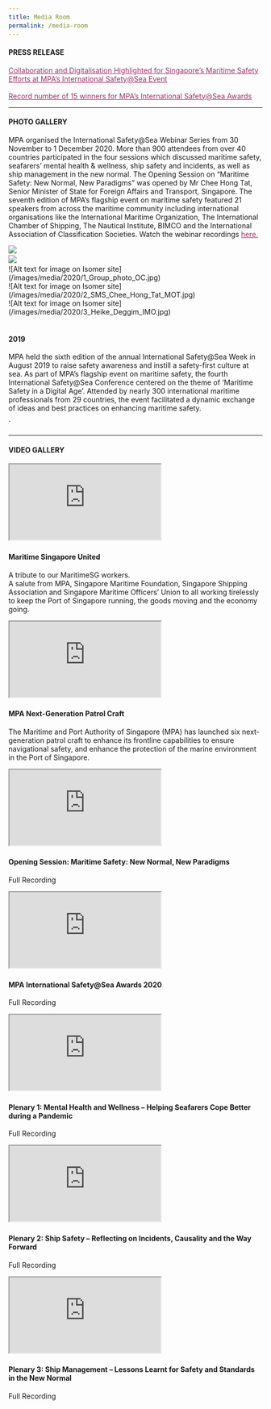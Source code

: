 ```yaml
---
title: Media Room
permalink: /media-room
---
```

<div class="row mx-0">
  <div class="col is-12 mx-auto text-center">
    <h4 class="mb-4 text-dark">PRESS RELEASE</h4>
    <p class="mt-4">
      <span style="text-decoration: underline;">
        <span style="color: #5c1d5e;">
          <a href="https://www.mpa.gov.sg/web/portal/home/media-centre/news-releases/detail/5a184c6e-4fd5-41c7-ad9a-c87b0716b6eb" style="color: #993366; text-decoration: underline;">Collaboration and Digitalisation Highlighted for Singapore’s Maritime Safety Efforts at MPA’s International Safety@Sea Event</a>
        </span>
      </span>
      <br>
      <br>
      <span style="text-decoration: underline;">
        <span style="color: #5c1d5e;">
          <a href="https://www.mpa.gov.sg/web/portal/home/media-centre/news-releases/detail/d146f655-cb88-4daf-aeaa-7c85b3da5a21" style="color: #993366; text-decoration: underline;">Record number of 15 winners for MPA’s International Safety@Sea Awards</a>
        </span>
      </span>
    </p>
    <hr class="my-5">
    <h4 class="mb-4 text-dark">PHOTO GALLERY</h4>
    <p class="mt-4">MPA organised the International Safety@Sea Webinar Series from 30 November to 1 December 2020. More than 900 attendees from over 40 countries participated in the four sessions which discussed maritime safety, seafarers’ mental health &amp; wellness, ship safety and incidents, as well as ship management in the new normal. The Opening Session on “Maritime Safety: New Normal, New Paradigms” was opened by Mr Chee Hong Tat, Senior Minister of State for Foreign Affairs and Transport, Singapore. The seventh edition of MPA’s flagship event on maritime safety featured 21 speakers from across the maritime community including international organisations like the International Maritime Organization, The International Chamber of Shipping, The Nautical Institute, BIMCO and the International Association of Classification Societies. Watch the webinar recordings <a href="https://www.safetyatseaweek.com/events/programs.html" style="color: #993366; text-decoration: underline;">here.</a>
    </p>
    <div class="row px-3">
      <div class="col is-6 mb-4">
        <img src="https://i.levelupp.com/safetyatseaweek/Photo01.jpg" loading="lazy">
      </div>
      <div class="col is-6 mb-4">
        <img src="https://i.levelupp.com/safetyatseaweek/Photo02.jpg" loading="lazy">
      </div>
    </div>
    <div class="row gallery-row gallery3 mx-0">
      <div class="col is-4 mb-4">
				![Alt text for image on Isomer site](/images/media/2020/1_Group_photo_OC.jpg)
      </div>
      <div class="col is-4 mb-4">
        ![Alt text for image on Isomer site](/images/media/2020/2_SMS_Chee_Hong_Tat_MOT.jpg)
      </div>
      <div class="col is-4 mb-4">
       ![Alt text for image on Isomer site](/images/media/2020/3_Heike_Deggim_IMO.jpg)
      </div>
      <div class="col is-4 mb-4">
        <a href="https://i.levelupp.com/safetyatseaweek/4_DSC03418_resized.jpg" data-lightbox="gallery2020">
          <div class="media-height" style="background-image: url('https://i.levelupp.com/safetyatseaweek/4_DSC03418_resized.jpg');background-position: center; background-repeat: no-repeat; background-size: cover; "></div>
        </a>
      </div>
      <div class="col is-4 mb-4">
        <a href="https://i.levelupp.com/safetyatseaweek/5_7911_resized.jpg" data-lightbox="gallery2020">
          <div class="media-height" style="background-image: url('https://i.levelupp.com/safetyatseaweek/5_7911_resized.jpg');background-position: center; background-repeat: no-repeat; background-size: cover; "></div>
        </a>
      </div>
      <div class="col is-4 mb-4">
        <a href="https://i.levelupp.com/safetyatseaweek/6_3434_resized.jpg" data-lightbox="gallery2020">
          <div class="media-height" style="background-image: url('https://i.levelupp.com/safetyatseaweek/6_3434_resized.jpg');background-position: center; background-repeat: no-repeat; background-size: cover; "></div>
        </a>
      </div>
      <div class="col is-4 mb-4">
        <a href="https://i.levelupp.com/safetyatseaweek/7_Dr_Cao_Desheng_CHINA_MSA.jpg" data-lightbox="gallery2020">
          <div class="media-height" style="background-image: url('https://i.levelupp.com/safetyatseaweek/7_Dr_Cao_Desheng_CHINA_MSA.jpg');background-position: center; background-repeat: no-repeat; background-size: cover; "></div>
        </a>
      </div>
      <div class="col is-4 mb-4">
        <a href="https://i.levelupp.com/safetyatseaweek/8_Esben_Poulsson_ICS.jpg" data-lightbox="gallery2020">
          <div class="media-height" style="background-image: url('https://i.levelupp.com/safetyatseaweek/8_Esben_Poulsson_ICS.jpg');background-position: center; background-repeat: no-repeat; background-size: cover; "></div>
        </a>
      </div>
      <div class="col is-4 mb-4">
        <a href="https://i.levelupp.com/safetyatseaweek/9_OpeningSessionPanellists.jpg" data-lightbox="gallery2020">
          <div class="media-height" style="background-image: url('https://i.levelupp.com/safetyatseaweek/9_OpeningSessionPanellists.jpg');background-position: center; background-repeat: no-repeat; background-size: cover; "></div>
        </a>
      </div>
      <div class="col is-4 mb-4">
        <a href="https://i.levelupp.com/safetyatseaweek/10_07959_resized.jpg" data-lightbox="gallery2020">
          <div class="media-height" style="background-image: url('https://i.levelupp.com/safetyatseaweek/10_07959_resized.jpg');background-position: center; background-repeat: no-repeat; background-size: cover; "></div>
        </a>
      </div>
      <div class="col is-4 mb-4">
        <a href="https://i.levelupp.com/safetyatseaweek/11_03285_resized.jpg" data-lightbox="gallery2020">
          <div class="media-height" style="background-image: url('https://i.levelupp.com/safetyatseaweek/11_03285_resized.jpg');background-position: center; background-repeat: no-repeat; background-size: cover; "></div>
        </a>
      </div>
      <div class="col is-4 mb-4">
        <a href="https://i.levelupp.com/safetyatseaweek/12_Jillian_Carson-Jackson_NI.jpg" data-lightbox="gallery2020">
          <div class="media-height" style="background-image: url('https://i.levelupp.com/safetyatseaweek/12_Jillian_Carson-Jackson_NI.jpg');background-position: center; background-repeat: no-repeat; background-size: cover; "></div>
        </a>
      </div>
      <div class="col is-4 mb-4">
        <a href="https://i.levelupp.com/safetyatseaweek/13_3126_resized.jpg" data-lightbox="gallery2020">
          <div class="media-height" style="background-image: url('https://i.levelupp.com/safetyatseaweek/13_3126_resized.jpg');background-position: center; background-repeat: no-repeat; background-size: cover; "></div>
        </a>
      </div>
      <div class="col is-4 mb-4">
        <a href="https://i.levelupp.com/safetyatseaweek/14_3134_resized.jpg" data-lightbox="gallery2020">
          <div class="media-height" style="background-image: url('https://i.levelupp.com/safetyatseaweek/14_3134_resized.jpg');background-position: center; background-repeat: no-repeat; background-size: cover; "></div>
        </a>
      </div>
      <div class="col is-4 mb-4">
        <a href="https://i.levelupp.com/safetyatseaweek/15_3137_resized.jpg" data-lightbox="gallery2020">
          <div class="media-height" style="background-image: url('https://i.levelupp.com/safetyatseaweek/15_3137_resized.jpg');background-position: center; background-repeat: no-repeat; background-size: cover; "></div>
        </a>
      </div>
      <div class="col is-4 mb-4">
        <a href="https://i.levelupp.com/safetyatseaweek/16_03500_resized.jpg" data-lightbox="gallery2020">
          <div class="media-height" style="background-image: url('https://i.levelupp.com/safetyatseaweek/16_03500_resized.jpg');background-position: center; background-repeat: no-repeat; background-size: cover; "></div>
        </a>
      </div>
      <div class="col is-4 mb-4">
        <a href="https://i.levelupp.com/safetyatseaweek/17_3177_resized.jpg" data-lightbox="gallery2020">
          <div class="media-height" style="background-image: url('https://i.levelupp.com/safetyatseaweek/17_3177_resized.jpg');background-position: center; background-repeat: no-repeat; background-size: cover; "></div>
        </a>
      </div>
      <div class="col is-4 mb-4">
        <a href="https://i.levelupp.com/safetyatseaweek/18_3228_resized.jpg" data-lightbox="gallery2020">
          <div class="media-height" style="background-image: url('https://i.levelupp.com/safetyatseaweek/18_3228_resized.jpg');background-position: center; background-repeat: no-repeat; background-size: cover; "></div>
        </a>
      </div>
      <div class="col is-4 mb-4">
        <a href="https://i.levelupp.com/safetyatseaweek/19_3123_resized.jpg" data-lightbox="gallery2020">
          <div class="media-height" style="background-image: url('https://i.levelupp.com/safetyatseaweek/19_3123_resized.jpg');background-position: center; background-repeat: no-repeat; background-size: cover; "></div>
        </a>
      </div>
      <div class="col is-4 mb-4">
        <a href="https://i.levelupp.com/safetyatseaweek/20_3154_resized.jpg" data-lightbox="gallery2020">
          <div class="media-height" style="background-image: url('https://i.levelupp.com/safetyatseaweek/20_3154_resized.jpg');background-position: center; background-repeat: no-repeat; background-size: cover; "></div>
        </a>
      </div>
      <div class="col is-4 mb-4">
        <a href="https://i.levelupp.com/safetyatseaweek/21_3257_resized.jpg" data-lightbox="gallery2020">
          <div class="media-height" style="background-image: url('https://i.levelupp.com/safetyatseaweek/21_3257_resized.jpg');background-position: center; background-repeat: no-repeat; background-size: cover; "></div>
        </a>
      </div>
      <div class="col is-4 mb-4">
        <a href="https://i.levelupp.com/safetyatseaweek/22_3311_resized.jpg" data-lightbox="gallery2020">
          <div class="media-height" style="background-image: url('https://i.levelupp.com/safetyatseaweek/22_3311_resized.jpg');background-position: center; background-repeat: no-repeat; background-size: cover; "></div>
        </a>
      </div>
      <div class="col is-4 mb-4">
        <a href="https://i.levelupp.com/safetyatseaweek/23_Jakob_Larsen_BIMCO.jpg" data-lightbox="gallery2020">
          <div class="media-height" style="background-image: url('https://i.levelupp.com/safetyatseaweek/23_Jakob_Larsen_BIMCO.jpg');background-position: center; background-repeat: no-repeat; background-size: cover; "></div>
        </a>
      </div>
      <div class="col is-4 mb-4">
        <a href="https://i.levelupp.com/safetyatseaweek/24_2380_resized.jpg" data-lightbox="gallery2020">
          <div class="media-height" style="background-image: url('https://i.levelupp.com/safetyatseaweek/24_2380_resized.jpg');background-position: center; background-repeat: no-repeat; background-size: cover; "></div>
        </a>
      </div>
      <div class="col is-4 mb-4">
        <a href="https://i.levelupp.com/safetyatseaweek/25_2330_resized.jpg" data-lightbox="gallery2020">
          <div class="media-height" style="background-image: url('https://i.levelupp.com/safetyatseaweek/25_2330_resized.jpg');background-position: center; background-repeat: no-repeat; background-size: cover; "></div>
        </a>
      </div>
      <div class="col is-4 mb-4">
        <a href="https://i.levelupp.com/safetyatseaweek/26_2366_resized.jpg" data-lightbox="gallery2020">
          <div class="media-height" style="background-image: url('https://i.levelupp.com/safetyatseaweek/26_2366_resized.jpg');background-position: center; background-repeat: no-repeat; background-size: cover; "></div>
        </a>
      </div>
      <div class="col is-4 mb-4">
        <a href="https://i.levelupp.com/safetyatseaweek/27_2415_resized.jpg" data-lightbox="gallery2020">
          <div class="media-height" style="background-image: url('https://i.levelupp.com/safetyatseaweek/27_2415_resized.jpg');background-position: center; background-repeat: no-repeat; background-size: cover; "></div>
        </a>
      </div>
      <div class="col is-4 mb-4">
        <a href="https://i.levelupp.com/safetyatseaweek/28_2292_resized.jpg" data-lightbox="gallery2020">
          <div class="media-height" style="background-image: url('https://i.levelupp.com/safetyatseaweek/28_2292_resized.jpg');background-position: center; background-repeat: no-repeat; background-size: cover; "></div>
        </a>
      </div>
      <div class="col is-4 mb-4">
        <a href="https://i.levelupp.com/safetyatseaweek/29_2261_resized.jpg" data-lightbox="gallery2020">
          <div class="media-height" style="background-image: url('https://i.levelupp.com/safetyatseaweek/29_2261_resized.jpg');background-position: center; background-repeat: no-repeat; background-size: cover; "></div>
        </a>
      </div>
      <div class="col is-4 mb-4">
        <a href="https://i.levelupp.com/safetyatseaweek/30_Koichi_Fujiwara_IACS.jpg" data-lightbox="gallery2020">
          <div class="media-height" style="background-image: url('https://i.levelupp.com/safetyatseaweek/30_Koichi_Fujiwara_IACS.jpg');background-position: center; background-repeat: no-repeat; background-size: cover; "></div>
        </a>
      </div>
      <div class="col is-4 mb-4">
        <a href="https://i.levelupp.com/safetyatseaweek/31_2670_resized.jpg" data-lightbox="gallery2020">
          <div class="media-height" style="background-image: url('https://i.levelupp.com/safetyatseaweek/31_2670_resized.jpg');background-position: center; background-repeat: no-repeat; background-size: cover; "></div>
        </a>
      </div>
      <div class="col is-4 mb-4">
        <a href="https://i.levelupp.com/safetyatseaweek/32_2546_resized.jpg" data-lightbox="gallery2020">
          <div class="media-height" style="background-image: url('https://i.levelupp.com/safetyatseaweek/32_2546_resized.jpg');background-position: center; background-repeat: no-repeat; background-size: cover; "></div>
        </a>
      </div>
      <div class="col is-4 mb-4">
        <a href="https://i.levelupp.com/safetyatseaweek/33_2583_resized.jpg" data-lightbox="gallery2020">
          <div class="media-height" style="background-image: url('https://i.levelupp.com/safetyatseaweek/33_2583_resized.jpg');background-position: center; background-repeat: no-repeat; background-size: cover; "></div>
        </a>
      </div>
      <div class="col is-4 mb-4">
        <a href="https://i.levelupp.com/safetyatseaweek/34_2511_resized.jpg" data-lightbox="gallery2020">
          <div class="media-height" style="background-image: url('https://i.levelupp.com/safetyatseaweek/34_2511_resized.jpg');background-position: center; background-repeat: no-repeat; background-size: cover; "></div>
        </a>
      </div>
      <div class="col is-4 mb-4">
        <a href="https://i.levelupp.com/safetyatseaweek/35_2684_resized.jpg" data-lightbox="gallery2020">
          <div class="media-height" style="background-image: url('https://i.levelupp.com/safetyatseaweek/35_2684_resized.jpg');background-position: center; background-repeat: no-repeat; background-size: cover; "></div>
        </a>
      </div>
    </div>
    <h4 class="mb-4 text-dark">
      <br>2019
    </h4>
    <p class="mt-4">MPA held the sixth edition of the annual International Safety@Sea Week in August 2019 to raise safety awareness and instill a safety-first culture at sea. As part of MPA’s flagship event on maritime safety, the fourth International Safety@Sea Conference centered on the theme of ‘Maritime Safety in a Digital Age’. Attended by nearly 300 international maritime professionals from 29 countries, the event facilitated a dynamic exchange of ideas and best practices on enhancing maritime safety.</p> ` <div class="row gallery-row gallery3 mx-0">
      <div class="col is-4 mb-4">
        <a href="https://i.levelupp.com/safetyatseaweek/MPA-ISAS2019-01.jpg" data-lightbox="media">
          <div class="media-height" style="background-image: url('https://i.levelupp.com/safetyatseaweek/MPA-ISAS2019-01.jpg');background-position: center; background-repeat: no-repeat; background-size: cover; "></div>
        </a>
      </div>
      <div class="col is-4 mb-4">
        <a href="https://i.levelupp.com/safetyatseaweek/MPA-ISAS2019-02.jpg" data-lightbox="media">
          <div class="media-height" style="background-image: url('https://i.levelupp.com/safetyatseaweek/MPA-ISAS2019-02.jpg');background-position: center; background-repeat: no-repeat; background-size: cover; "></div>
        </a>
      </div>
      <div class="col is-4 mb-4">
        <a href="https://i.levelupp.com/safetyatseaweek/MPA-ISAS2019-04.jpg" data-lightbox="media">
          <div class="media-height" style="background-image: url('https://i.levelupp.com/safetyatseaweek/MPA-ISAS2019-04.jpg');background-position: center; background-repeat: no-repeat; background-size: cover; "></div>
        </a>
      </div>
      <div class="col is-4 mb-4">
        <a href="https://i.levelupp.com/safetyatseaweek/MPA-ISAS2019-05.jpg" data-lightbox="media">
          <div class="media-height" style="background-image: url('https://i.levelupp.com/safetyatseaweek/MPA-ISAS2019-05.jpg');background-position: center; background-repeat: no-repeat; background-size: cover; "></div>
        </a>
      </div>
      <div class="col is-4 mb-4">
        <a href="https://i.levelupp.com/safetyatseaweek/MPA-ISAS2019-06.jpg" data-lightbox="media">
          <div class="media-height" style="background-image: url('https://i.levelupp.com/safetyatseaweek/MPA-ISAS2019-06.jpg');background-position: center; background-repeat: no-repeat; background-size: cover; "></div>
        </a>
      </div>
      <div class="col is-4 mb-4">
        <a href="https://i.levelupp.com/safetyatseaweek/MPA-ISAS2019-03.jpg" data-lightbox="media">
          <div class="media-height" style="background-image: url('https://i.levelupp.com/safetyatseaweek/MPA-ISAS2019-03.jpg');background-position: center; background-repeat: no-repeat; background-size: cover; "></div>
        </a>
      </div>
      <div class="col is-4 mb-4">
        <a href="https://i.levelupp.com/safetyatseaweek/MPA-ISAS2019-07.jpg" data-lightbox="media">
          <div class="media-height" style="background-image: url('https://i.levelupp.com/safetyatseaweek/MPA-ISAS2019-07.jpg');background-position: center; background-repeat: no-repeat; background-size: cover; "></div>
        </a>
      </div>
      <div class="col is-4 mb-4">
        <a href="https://i.levelupp.com/safetyatseaweek/MPA-ISAS2019-08.jpg" data-lightbox="media">
          <div class="media-height" style="background-image: url('https://i.levelupp.com/safetyatseaweek/MPA-ISAS2019-08.jpg');background-position: center; background-repeat: no-repeat; background-size: cover; "></div>
        </a>
      </div>
      <div class="col is-4 mb-4">
        <a href="https://i.levelupp.com/safetyatseaweek/MPA-ISAS2019-09.jpg" data-lightbox="media">
          <div class="media-height" style="background-image: url('https://i.levelupp.com/safetyatseaweek/MPA-ISAS2019-09.jpg');background-position: center; background-repeat: no-repeat; background-size: cover; "></div>
        </a>
      </div>
      <div class="col is-4 mb-4">
        <a href="https://i.levelupp.com/safetyatseaweek/MPA-ISAS2019-11.jpg" data-lightbox="media">
          <div class="media-height" style="background-image: url('https://i.levelupp.com/safetyatseaweek/MPA-ISAS2019-11.jpg');background-position: center; background-repeat: no-repeat; background-size: cover; "></div>
        </a>
      </div>
      <div class="col is-4 mb-4">
        <a href="https://i.levelupp.com/safetyatseaweek/MPA-ISAS2019-10.jpg" data-lightbox="media">
          <div class="media-height" style="background-image: url('https://i.levelupp.com/safetyatseaweek/MPA-ISAS2019-10.jpg');background-position: center; background-repeat: no-repeat; background-size: cover; "></div>
        </a>
      </div>
      <div class="col is-4 mb-4">
        <a href="https://i.levelupp.com/safetyatseaweek/MPA-ISAS2019-12.jpg" data-lightbox="media">
          <div class="media-height" style="background-image: url('https://i.levelupp.com/safetyatseaweek/MPA-ISAS2019-12.jpg');background-position: center; background-repeat: no-repeat; background-size: cover; "></div>
        </a>
      </div>
      <div class="col is-4 mb-4">
        <a href="https://i.levelupp.com/safetyatseaweek/MPA-ISAS2019-13.jpg" data-lightbox="media">
          <div class="media-height" style="background-image: url('https://i.levelupp.com/safetyatseaweek/MPA-ISAS2019-13.jpg');background-position: center; background-repeat: no-repeat; background-size: cover; "></div>
        </a>
      </div>
      <div class="col is-4 mb-4">
        <a href="https://i.levelupp.com/safetyatseaweek/MPA-ISAS2019-14.jpg" data-lightbox="media">
          <div class="media-height" style="background-image: url('https://i.levelupp.com/safetyatseaweek/MPA-ISAS2019-14.jpg');background-position: center; background-repeat: no-repeat; background-size: cover; "></div>
        </a>
      </div>
    </div>
    <hr class="my-5">
    <h4 class="mb-4 text-dark">VIDEO GALLERY</h4>
    <div class="row">
      <div class="col is-6 mb-4">
        <div class="bp-youtube">
          <iframe class="embed-responsive-item" src="https://www.youtube.com/embed/6kPSPpQ2hwE" allowfullscreen="allowfullscreen"></iframe>
        </div>
        <h4 class="text-info">Maritime Singapore United</h4>
        <p>A tribute to our MaritimeSG workers. <br>A salute from MPA, Singapore Maritime Foundation, Singapore Shipping Association and Singapore Maritime Officers’ Union to all working tirelessly to keep the Port of Singapore running, the goods moving and the economy going. </p>
      </div>
      <div class="col is-6 mb-4">
        <div class="bp-youtube">
          <iframe class="embed-responsive-item" src="https://www.youtube.com/embed/4CVp07MvNUs" allowfullscreen="allowfullscreen"></iframe>
        </div>
        <h4 class="text-info">MPA Next-Generation Patrol Craft</h4>
        <p>The Maritime and Port Authority of Singapore (MPA) has launched six next-generation patrol craft to enhance its frontline capabilities to ensure navigational safety, and enhance the protection of the marine environment in the Port of Singapore.</p>
      </div>
    </div>
    <div class="row">
      <div class="col is-6 mb-4">
        <div class="bp-youtube">
          <iframe class="embed-responsive-item" src="https://www.youtube.com/embed/3oQ1xwG73ts" allowfullscreen="allowfullscreen"></iframe>
        </div>
        <h4 class="text-info">Opening Session: Maritime Safety: New Normal, New Paradigms</h4>
        <p>Full Recording</p>
      </div>
      <div class="col is-6 mb-4">
        <div class="bp-youtube">
          <iframe class="embed-responsive-item" src="https://www.youtube.com/embed/LycGtmXulUQ" allowfullscreen="allowfullscreen"></iframe>
        </div>
        <h4 class="text-info">MPA International Safety@Sea Awards 2020</h4>
        <p>Full Recording</p>
      </div>
    </div>
    <div class="row">
      <div class="col is-6 mb-4">
        <div class="bp-youtube">
          <iframe class="embed-responsive-item" src="https://www.youtube.com/embed/5XUlhsuDDZQ" allowfullscreen="allowfullscreen"></iframe>
        </div>
        <h4 class="text-info">Plenary 1: Mental Health and Wellness – Helping Seafarers Cope Better during a Pandemic</h4>
        <p>Full Recording</p>
      </div>
      <div class="col is-6 mb-4">
        <div class="bp-youtube">
          <iframe class="embed-responsive-item" src="https://www.youtube.com/embed/gupLed09X_M" allowfullscreen="allowfullscreen"></iframe>
        </div>
        <h4 class="text-info">Plenary 2: Ship Safety – Reflecting on Incidents, Causality and the Way Forward</h4>
        <p>Full Recording</p>
      </div>
    </div>
    <div class="row">
      <div class="col is-6 mb-4">
        <div class="bp-youtube">
          <iframe class="embed-responsive-item" src="https://www.youtube.com/embed/2FkfhHQhrHg" allowfullscreen="allowfullscreen"></iframe>
        </div>
        <h4 class="text-info">Plenary 3: Ship Management – Lessons Learnt for Safety and Standards in the New Normal</h4>
        <p>Full Recording</p>
      </div>
      <div class="col is-6 mb-4">
      </div>
    </div>
  </div>
</div>